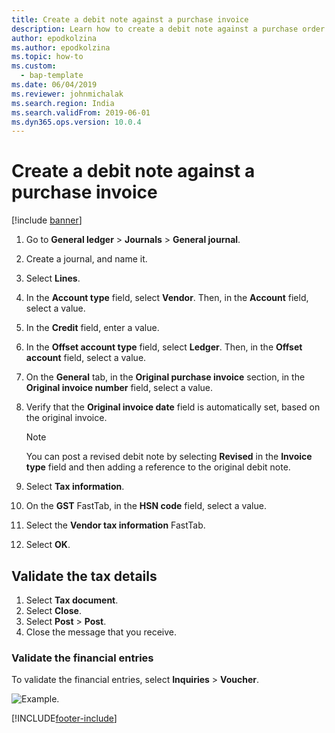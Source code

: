 ```yaml
---
title: Create a debit note against a purchase invoice
description: Learn how to create a debit note against a purchase order invoice, including a step-by-step process for validating tax details.
author: epodkolzina
ms.author: epodkolzina
ms.topic: how-to
ms.custom: 
  - bap-template
ms.date: 06/04/2019
ms.reviewer: johnmichalak
ms.search.region: India
ms.search.validFrom: 2019-06-01
ms.dyn365.ops.version: 10.0.4
---
```


# Create a debit note against a purchase invoice

[!include [banner](../../includes/banner.md)]

1. Go to **General ledger** \> **Journals** \> **General journal**.
2. Create a journal, and name it.
3. Select **Lines**.
4. In the **Account type** field, select **Vendor**. Then, in the **Account** field, select a value.
5. In the **Credit** field, enter a value.
6. In the **Offset account type** field, select **Ledger**. Then, in the **Offset account** field, select a value.
7. On the **General** tab, in the **Original purchase invoice** section, in the **Original invoice number** field, select a value.
8. Verify that the **Original invoice date** field is automatically set, based on the original invoice.

    > [!NOTE]
    > You can post a revised debit note by selecting **Revised** in the **Invoice type** field and then adding a reference to the original debit note.

9. Select **Tax information**.
10. On the **GST** FastTab, in the **HSN code** field, select a value.
11. Select the **Vendor tax information** FastTab.
12. Select **OK**.

## Validate the tax details

1. Select **Tax document**.
2. Select **Close**.
3. Select **Post** \> **Post**.
4. Close the message that you receive.

### Validate the financial entries

To validate the financial entries, select **Inquiries** \> **Voucher**.

![Example.](../media/Annotation-2019-05-16-110919.png)


[!INCLUDE[footer-include](../../../includes/footer-banner.md)]
